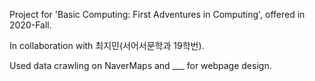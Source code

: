 Project for 'Basic Computing: First Adventures in Computing', offered in 2020-Fall. 

In collaboration with 최지민(서어서문학과 19학번). 

Used data crawling on NaverMaps and ___ for webpage design.
